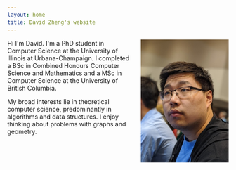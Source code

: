 ```yaml
---
layout: home
title: David Zheng's website
---
```



<img src="/assets/images/david.jpg" width="200" align="right" style="padding-left: 20px; padding-bottom: 20px;">

Hi I'm David. 
I'm a PhD student in Computer Science at the University of Illinois at Urbana-Champaign.
I completed a BSc in Combined Honours Computer Science and Mathematics and a
MSc in Computer Science at the University of British Columbia. 

My broad interests lie in theoretical computer science, predominantly in algorithms and data structures. I enjoy thinking about problems with graphs and geometry.  

